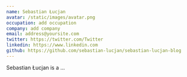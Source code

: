 ```yaml
---
name: Sebastian Łucjan
avatar: /static/images/avatar.png
occupation: add occupation
company: add company
email: address@yoursite.com
twitter: https://twitter.com/Twitter
linkedin: https://www.linkedin.com
github: https://github.com/sebastian-lucjan/sebastian-lucjan-blog
---
```


Sebastian Łucjan is a ...
